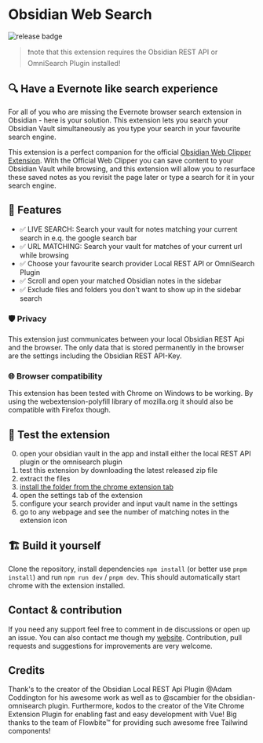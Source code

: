 # Obsidian Web Search

![release badge](https://github.com/jk-oster/obsidian-search-for-web/actions/workflows/release.yaml/badge.svg)

>❗note that this extension requires the Obsidian REST API or OmniSearch Plugin installed!

## 🔍 Have a Evernote like search experience

For all of you who are missing the Evernote browser search extension in Obsidian - here is your solution. This extension lets you search your Obsidian Vault simultaneously as you type your search in your favourite search engine.

This extension is a perfect companion for the official [Obsidian Web Clipper Extension](https://obsidian.md/clipper). With the Official Web Clipper you can save content to your Obsidian Vault while browsing, and this extension will allow you to resurface these saved notes as you revisit the page later or type a search for it in your search engine.

## 🚀 Features

- ✅ LIVE SEARCH: Search your vault for notes matching your current search in e.q. the google search bar
- ✅ URL MATCHING: Search your vault for matches of your current url while browsing
- ✅ Choose your favourite search provider Local REST API or OmniSearch Plugin
- ✅ Scroll and open your matched Obsidian notes in the sidebar
- ✅ Exclude files and folders you don't want to show up in the sidebar search

### 🛡️ Privacy

This extension just communicates between your local Obsidian REST Api and the browser. 
The only data that is stored permanently in the browser are the settings including the Obsidian REST API-Key.

### 🌐 Browser compatibility

This extension has been tested with Chrome on Windows to be working. 
By using the webextension-polyfill library of mozilla.org it should also be compatible with Firefox though.

## 🚧 Test the extension

0. open your obsidian vault in the app and install either the local REST API plugin or the omnisearch plugin
1. test this extension by downloading the latest released zip file
2. extract the files
3. [install the folder from the chrome extension tab](https://bashvlas.com/blog/install-chrome-extension-in-developer-mode/)
4. open the settings tab of the extension
5. configure your search provider and input vault name in the settings
6. go to any webpage and see the number of matching notes in the extension icon

## 🏗️ Build it yourself

Clone the repository, install dependencies `npm install` (or better use `pnpm install`) and run `npm run dev` / `pnpm dev`.
This should automatically start chrome with the extension installed.

## Contact & contribution

If you need any support feel free to comment in de discussions or open up an issue.
You can also contact me though my [website](https://jakobosterberger.com/contact).
Contribution, pull requests and suggestions for improvements are very welcome.

## Credits

Thank's to the creator of the Obsidian Local REST Api Plugin @Adam Coddington for his awesome work as well as to @scambier for the obsidian-omnisearch plugin.
Furthermore, kodos to the creator of the Vite Chrome Extension Plugin for enabling fast and easy development with Vue!
Big thanks to the team of Flowbite™ for providing such awesome free Tailwind components!
